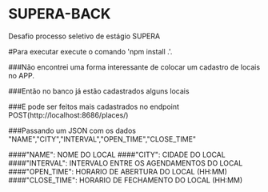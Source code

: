 # SUPERA-BACK
 
Desafio processo seletivo de estágio SUPERA

#Para executar execute o comando 'npm install .'.

###Não encontrei uma forma interessante de colocar um cadastro de locais no APP.

###Então no banco já estão cadastrados alguns locais

###E pode ser feitos mais cadastrados no endpoint POST(http://localhost:8686/places/)

###Passando um JSON com os dados "NAME","CITY","INTERVAL","OPEN_TIME","CLOSE_TIME"

####"NAME": NOME DO LOCAL
####"CITY": CIDADE DO LOCAL
####"INTERVAL": INTERVALO ENTRE OS AGENDAMENTOS DO LOCAL
####"OPEN_TIME": HORARIO DE ABERTURA DO LOCAL (HH:MM)
####"CLOSE_TIME": HORARIO DE FECHAMENTO DO LOCAL (HH:MM)
